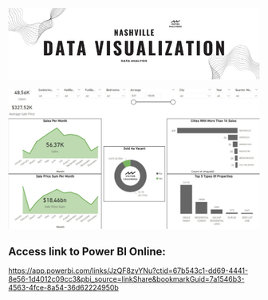 ![Banner](Banner.jpg)

![Alt text](<PBI Image.jpg>)

## Access link to Power BI Online:
https://app.powerbi.com/links/JzQF8zyYNu?ctid=67b543c1-dd69-4441-8e56-1d4012c09cc3&pbi_source=linkShare&bookmarkGuid=7a1546b3-4563-4fce-8a54-36d62224950b